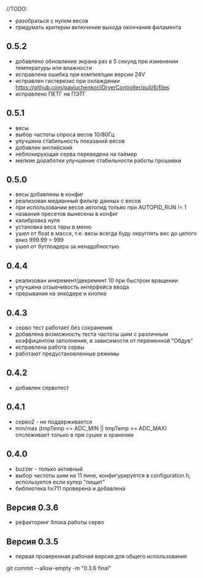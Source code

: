 //TODO:
- разобраться с нулем весов
- придумать критерии включения выхода окончания филамента

## 0.5.2
- добавлено обновление экрана раз в 5 секунд при изменении температуры или влажности
- исправлена ошибка при компиялции версии 24V
- исправлен гистерезис при охлаждении https://github.com/pavluchenkor/iDryerController/pull/6/files
- исправлено ПЕТГ на ПЭТГ
  
## 0.5.1
- весы
- выбор частоты опроса весов 10/80Гц
- улучшена стабильность показаний весов
- добавлен английский
- неблокирующая серва переведена на таймер
- мелкие доработки улучшение стабильности работы прошивки

## 0.5.0
- весы добавлены в конфиг
- реализован медианный фильтр данных с весов
- при использовании весов автопид только при AUTOPID_RUN != 1
- названия пресетов вынесены в конфиг
- калибровка нуля
- установка веса тары в меню
- ушел от float в массе, т.е. весы всегда буду округлять вес до целого вниз 999.99 = 999
- ушел от бутлоадера за ненадобностью

## 0.4.4
- реализован инкремент/декремент 10 при быстром вращении
- улучшена отзывчивость интерфейса ввода
- прерывания на энкодере и кнопке

## 0.4.3
- серво тест работает без сохранения
- добавлена возможность теста частоты шим с различным коэффицентом заполнения, в зависимости от переменной "Обдув"
- исправлена работа сервы
- работают предустановленные режимы

## 0.4.2
- добавлен сервотест
  
## 0.4.1
- серво2 - не поддерживается 
- min/max (tmpTemp <= ADC_MIN || tmpTemp >= ADC_MAX) отслеживает только в при сушке и хранении 

## 0.4.0
- buzzer - только активный
- выбор частоты шим на 11 пине, конфигурируется в configuration.h, используется если кулер "пищит"
- библиотека hx711 проверена и добавлена

## Версия 0.3.6
- рефакторинг блока работы серво

## Версия 0.3.5
- первая проверенная рабочая версия для общего использования

git commit --allow-empty -m "0.3.6 final"